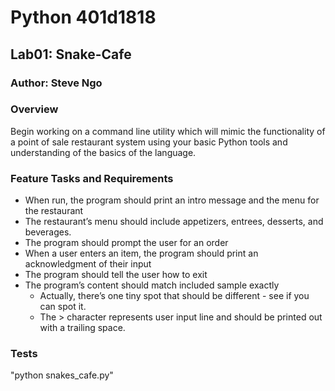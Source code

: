 # Python 401d1818
## Lab01: Snake-Cafe
### Author: Steve Ngo

### Overview
Begin working on a command line utility which will mimic the functionality of a point of sale restaurant system using your basic Python tools and understanding of the basics of the language.

### Feature Tasks and Requirements
- When run, the program should print an intro message and the menu for the restaurant
- The restaurant’s menu should include appetizers, entrees, desserts, and beverages.
- The program should prompt the user for an order
- When a user enters an item, the program should print an acknowledgment of their input
- The program should tell the user how to exit
- The program’s content should match included sample exactly
  - Actually, there’s one tiny spot that should be different - see if you can spot it.
  - The > character represents user input line and should be printed out with a trailing space.
### Tests
"python snakes_cafe.py"
